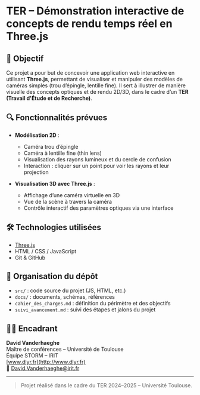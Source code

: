 # TER – Démonstration interactive de concepts de rendu temps réel en Three.js

## 🎯 Objectif

Ce projet a pour but de concevoir une application web interactive en utilisant **Three.js**, permettant de visualiser et manipuler des modèles de caméras simples (trou d’épingle, lentille fine). Il sert à illustrer de manière visuelle des concepts optiques et de rendu 2D/3D, dans le cadre d’un **TER (Travail d'Étude et de Recherche)**.

## 🔍 Fonctionnalités prévues

- **Modélisation 2D** :
  - Caméra trou d’épingle
  - Caméra à lentille fine (thin lens)
  - Visualisation des rayons lumineux et du cercle de confusion
  - Interaction : cliquer sur un point pour voir les rayons et leur projection

- **Visualisation 3D avec Three.js** :
  - Affichage d’une caméra virtuelle en 3D
  - Vue de la scène à travers la caméra
  - Contrôle interactif des paramètres optiques via une interface

## 🛠️ Technologies utilisées

- [Three.js](https://threejs.org/)
- HTML / CSS / JavaScript
- Git & GitHub

## 📁 Organisation du dépôt

- `src/` : code source du projet (JS, HTML, etc.)
- `docs/` : documents, schémas, références
- `cahier_des_charges.md` : définition du périmètre et des objectifs
- `suivi_avancement.md` : suivi des étapes et jalons du projet

## 👨‍🏫 Encadrant

**David Vanderhaeghe**  
Maître de conférences – Université de Toulouse  
Équipe STORM – IRIT  
[www.dlyr.fr](http://www.dlyr.fr)  
📧 David.Vanderhaeghe@irit.fr

---

> Projet réalisé dans le cadre du TER 2024–2025 – Université Toulouse.

